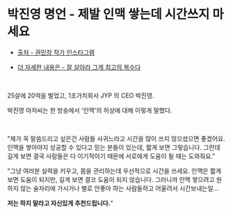 # 박진영 명언 - 제발 인맥 쌓는데 시간쓰지 마세요

- [출처 - 권민창 작가 인스타그램](https://www.instagram.com/p/Cbtoi5XrrdK/) <br>

- [더 자세한 내용은 - 잘 살아라 그게 최고의 복수다](http://www.kyobobook.co.kr/product/detailViewKor.laf?ejkGb=KOR&mallGb=KOR&barcode=9791191043631&orderClick=LEa&Kc=)<br>

<br>

25살에 20억을 벌었고, 1조가치회사 JYP 의 CEO 박진영.<br>

박진영 아저씨는 한 방송에서 '인맥'의 허상에 대해 이렇게 말했다.<br>

<br>

"제가 꼭 말씀드리고 싶은건 사람들 사귀느라고 시간을 많이 쓰지 않으셨으면 좋겠어요. 인맥을 쌓아야지 성공할 수 있다고 믿는 분들이 있는데, 짧게 보면 그렇습니다. 그런데 길게 보면 결국 사람들은 다 이기적이기 때문에 서로에게 도움이 될 때는 도와줘요."<br>

"그냥 여러분 실력을 키우고, 몸을 관리하는데 우선적으로 시간을 쓰세요. 인맥은 짧게 보면 도움이 되지만, 길게 보면 결코 도움이 되지 않습니다. 그러니까 인맥 쌓으려고 원하지 않는 술자리에 가시거나 별로 안좋아 하는 사람들하고 어울려서 시간보내는일... <br>

**저는 하지 말라고 자신있게 추천드립니다.**"<br>

<br>

<br>